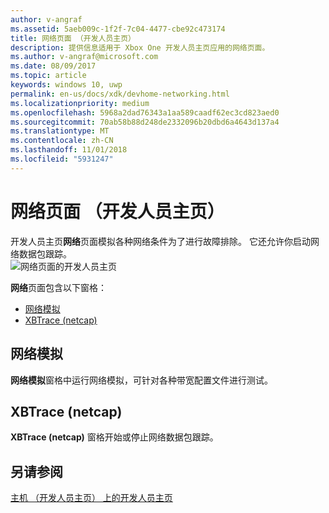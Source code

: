 ```yaml
---
author: v-angraf
ms.assetid: 5aeb009c-1f2f-7c04-4477-cbe92c473174
title: 网络页面 （开发人员主页）
description: 提供信息适用于 Xbox One 开发人员主页应用的网络页面。
ms.author: v-angraf@microsoft.com
ms.date: 08/09/2017
ms.topic: article
keywords: windows 10, uwp
permalink: en-us/docs/xdk/devhome-networking.html
ms.localizationpriority: medium
ms.openlocfilehash: 5968a2dad76343a1aa589caadf62ec3cd823aed0
ms.sourcegitcommit: 70ab58b88d248de2332096b20dbd6a4643d137a4
ms.translationtype: MT
ms.contentlocale: zh-CN
ms.lasthandoff: 11/01/2018
ms.locfileid: "5931247"
---
```

# <a name="networking-page-dev-home"></a>网络页面 （开发人员主页）
   
  
开发人员主页**网络**页面模拟各种网络条件为了进行故障排除。 它还允许你启动网络数据包跟踪。   
 ![网络页面的开发人员主页](images/devhome_networking.png)   
  
**网络**页面包含以下窗格：   
 
   *  [网络模拟](#ID4EEB)  
   *  [XBTrace (netcap)](#ID4EOB)  

 
<a id="ID4EEB"></a>

   

## <a name="network-simulation"></a>网络模拟  
   
  
**网络模拟**窗格中运行网络模拟，可针对各种带宽配置文件进行测试。   
  
<a id="ID4EOB"></a>

   

## <a name="xbtrace-netcap"></a>XBTrace (netcap)  
   
  
**XBTrace (netcap)** 窗格开始或停止网络数据包跟踪。   
  
<a id="ID4E2B"></a>

   

## <a name="see-also"></a>另请参阅  
 [主机 （开发人员主页） 上的开发人员主页](dev-home.md)

  